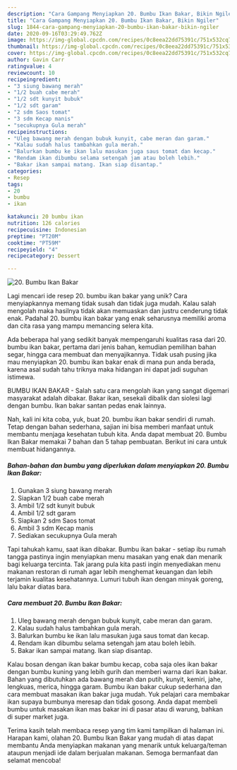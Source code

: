 ```yaml
---
description: "Cara Gampang Menyiapkan 20. Bumbu Ikan Bakar, Bikin Ngiler"
title: "Cara Gampang Menyiapkan 20. Bumbu Ikan Bakar, Bikin Ngiler"
slug: 1844-cara-gampang-menyiapkan-20-bumbu-ikan-bakar-bikin-ngiler
date: 2020-09-16T03:29:49.762Z
image: https://img-global.cpcdn.com/recipes/0c8eea22dd75391c/751x532cq70/20-bumbu-ikan-bakar-foto-resep-utama.jpg
thumbnail: https://img-global.cpcdn.com/recipes/0c8eea22dd75391c/751x532cq70/20-bumbu-ikan-bakar-foto-resep-utama.jpg
cover: https://img-global.cpcdn.com/recipes/0c8eea22dd75391c/751x532cq70/20-bumbu-ikan-bakar-foto-resep-utama.jpg
author: Gavin Carr
ratingvalue: 4
reviewcount: 10
recipeingredient:
- "3 siung bawang merah"
- "1/2 buah cabe merah"
- "1/2 sdt kunyit bubuk"
- "1/2 sdt garam"
- "2 sdm Saos tomat"
- "3 sdm Kecap manis"
- "secukupnya Gula merah"
recipeinstructions:
- "Uleg bawang merah dengan bubuk kunyit, cabe meran dan garam."
- "Kalau sudah halus tambahkan gula merah."
- "Balurkan bumbu ke ikan lalu masukan juga saus tomat dan kecap."
- "Rendam ikan dibumbu selama setengah jam atau boleh lebih."
- "Bakar ikan sampai matang. Ikan siap disantap."
categories:
- Resep
tags:
- 20
- bumbu
- ikan

katakunci: 20 bumbu ikan 
nutrition: 126 calories
recipecuisine: Indonesian
preptime: "PT20M"
cooktime: "PT59M"
recipeyield: "4"
recipecategory: Dessert

---
```



![20. Bumbu Ikan Bakar](https://img-global.cpcdn.com/recipes/0c8eea22dd75391c/751x532cq70/20-bumbu-ikan-bakar-foto-resep-utama.jpg)

Lagi mencari ide resep 20. bumbu ikan bakar yang unik? Cara menyiapkannya memang tidak susah dan tidak juga mudah. Kalau salah mengolah maka hasilnya tidak akan memuaskan dan justru cenderung tidak enak. Padahal 20. bumbu ikan bakar yang enak seharusnya memiliki aroma dan cita rasa yang mampu memancing selera kita.

Ada beberapa hal yang sedikit banyak mempengaruhi kualitas rasa dari 20. bumbu ikan bakar, pertama dari jenis bahan, kemudian pemilihan bahan segar, hingga cara membuat dan menyajikannya. Tidak usah pusing jika mau menyiapkan 20. bumbu ikan bakar enak di mana pun anda berada, karena asal sudah tahu triknya maka hidangan ini dapat jadi suguhan istimewa.

BUMBU IKAN BAKAR - Salah satu cara mengolah ikan yang sangat digemari masyarakat adalah dibakar. Bakar ikan, sesekali dibalik dan siolesi lagi dengan bumbu. Ikan bakar santan pedas enak lainnya.


Nah, kali ini kita coba, yuk, buat 20. bumbu ikan bakar sendiri di rumah. Tetap dengan bahan sederhana, sajian ini bisa memberi manfaat untuk membantu menjaga kesehatan tubuh kita. Anda dapat membuat 20. Bumbu Ikan Bakar memakai 7 bahan dan 5 tahap pembuatan. Berikut ini cara untuk membuat hidangannya.

<!--inarticleads1-->

##### Bahan-bahan dan bumbu yang diperlukan dalam menyiapkan 20. Bumbu Ikan Bakar:

1. Gunakan 3 siung bawang merah
1. Siapkan 1/2 buah cabe merah
1. Ambil 1/2 sdt kunyit bubuk
1. Ambil 1/2 sdt garam
1. Siapkan 2 sdm Saos tomat
1. Ambil 3 sdm Kecap manis
1. Sediakan secukupnya Gula merah


Tapi tahukah kamu, saat ikan dibakar. Bumbu ikan bakar - setiap ibu rumah tangga pastinya ingin menyiapkan menu masakan yang enak dan menarik bagi keluarga tercinta. Tak jarang pula kita pasti ingin menyediakan menu makanan restoran di rumah agar lebih menghemat keuangan dan lebih terjamin kualitas kesehatannya. Lumuri tubuh ikan dengan minyak goreng, lalu bakar diatas bara. 

<!--inarticleads2-->

##### Cara membuat 20. Bumbu Ikan Bakar:

1. Uleg bawang merah dengan bubuk kunyit, cabe meran dan garam.
1. Kalau sudah halus tambahkan gula merah.
1. Balurkan bumbu ke ikan lalu masukan juga saus tomat dan kecap.
1. Rendam ikan dibumbu selama setengah jam atau boleh lebih.
1. Bakar ikan sampai matang. Ikan siap disantap.


Kalau bosan dengan ikan bakar bumbu kecap, coba saja oles ikan bakar dengan bumbu kuning yang lebih gurih dan memberi warna dari ikan bakar. Bahan yang dibutuhkan ada bawang merah dan putih, kunyit, kemiri, jahe, lengkuas, merica, hingga garam. Bumbu ikan bakar cukup sederhana dan cara membuat masakan ikan bakar juga mudah. Yuk pelajari cara membakar ikan supaya bumbunya meresap dan tidak gosong. Anda dapat membeli bumbu untuk masakan ikan mas bakar ini di pasar atau di warung, bahkan di super market juga. 

Terima kasih telah membaca resep yang tim kami tampilkan di halaman ini. Harapan kami, olahan 20. Bumbu Ikan Bakar yang mudah di atas dapat membantu Anda menyiapkan makanan yang menarik untuk keluarga/teman ataupun menjadi ide dalam berjualan makanan. Semoga bermanfaat dan selamat mencoba!
